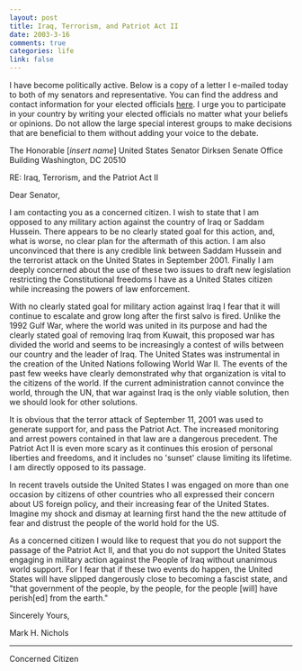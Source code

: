 ```yaml
--- 
layout: post
title: Iraq, Terrorism, and Patriot Act II
date: 2003-3-16
comments: true
categories: life
link: false
---
```

I have become politically active. Below is a copy of a letter I e-mailed today to both of my senators and representative. You can find the address and contact information for your elected officials <a href="http://www.vote-smart.org/" target="_blank">here</a>. I urge you to participate in your country by writing your elected officials no matter what your beliefs or opinions. Do not allow the large special interest groups to make decisions that are beneficial to them without adding your voice to the debate.

The Honorable [<em>insert name</em>]
United States Senator
Dirksen Senate Office Building
Washington, DC 20510

RE: Iraq, Terrorism, and the Patriot Act II

Dear Senator,

I am contacting you as a concerned citizen. I wish to state that I am opposed to any military action against the country of Iraq or Saddam Hussein. There appears to be no clearly stated goal for this action, and, what is worse, no clear plan for the aftermath of this action. I am also unconvinced that there is any credible link between Saddam Hussein and the terrorist attack on the United States in September 2001. Finally I am deeply concerned about the use of these two issues to draft new legislation restricting the Constitutional freedoms I have as a United States citizen while increasing the powers of law enforcement.

With no clearly stated goal for military action against Iraq I fear that it will continue to escalate and grow long after the first salvo is fired. Unlike the 1992 Gulf War, where the world was united in its purpose and had the clearly stated goal of removing Iraq from Kuwait, this proposed war has divided the world and seems to be increasingly a contest of wills between our country and the leader of Iraq. The United States was instrumental in the creation of the United Nations following World War II. The events of the past few weeks have clearly demonstrated why that organization is vital to the citizens of the world. If the current administration cannot convince the world, through the UN, that war against Iraq is the only viable solution, then we should look for other solutions.

It is obvious that the terror attack of September 11, 2001 was used to generate support for, and pass the Patriot Act. The increased monitoring and arrest powers contained in that law are a dangerous precedent. The Patriot Act II is even more scary as it continues this erosion of personal liberties and freedoms, and it includes no 'sunset' clause limiting its lifetime. I am directly opposed to its passage.

In recent travels outside the United States I was engaged on more than one occasion by citizens of other countries who all expressed their concern about US foreign policy, and their increasing fear of the United States. Imagine my shock and dismay at learning first hand the the new attitude of fear and distrust the people of the world hold for the US.

As a concerned citizen I would like to request that you do not support the passage of the Patriot Act II, and that you do not support the United States engaging in military action against the People of Iraq without unanimous world support. For I fear that if these two events do happen, the United States will have slipped dangerously close to becoming a fascist state, and "that government of the people, by the people, for the people [will] have perish[ed] from the earth."

Sincerely Yours,


Mark H. Nichols
_____________________
Concerned Citizen
